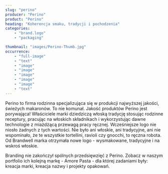 ```yaml
---
slug: "perino"
producer: "Perino"
product: "Perino"
heading: "Koherencja smaku, tradycji i pochodzenia"
categories:
    - "brand.logo"
    - "packaging"

thumbnail: "images/Perino-Thumb.jpg"
occurrence:
    - "full-image"
    - "text"
    - "image"
    - "image"
    - "image"
    - "image"
    - "image"
    - "text"
---
```

Perino to firma rodzinna specjalizująca się w produkcji najwyższej
jakości, świeżych makaronów. To nie komunał. Jakość produktów
Perino jest porywająca! Właściciele marki dziedziczą włoską tradycję
stosując rodzinne receptury, pracując na włoskich składnikach i
wykorzystując dawne technologie z miażdżącą przewagą pracy
ręcznej. Wcześniejsze logo nie niosło żadnych z tych wartości. Nie było
ani włoskie, ani tradycyjne, ani nie wspominało, że te wszystkie
tortellini, ravioli czy gnocchi, to ręczna robota. Od Brandwell marka
otrzymała nowe logo - wysmakowane, tradycyjne i na wskroś włoskie.

Branding nie zakończył spólnych przedsięwzięć z Perino. Zobacz w
naszym portfolio ich kolejną markę - Amore Pasta - dla której
zadaniami były: kreacja marki, kreacja nazwy i projekty opakowań.
  